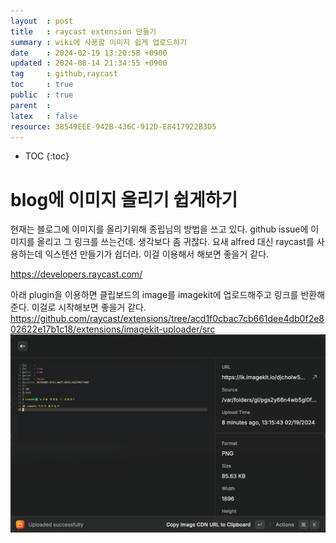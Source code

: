 ```yaml
---
layout  : post
title   : raycast extension 만들기
summary : wiki에 사용할 이미지 쉽게 업로드하기 
date    : 2024-02-19 13:20:58 +0900
updated : 2024-08-14 21:34:55 +0900
tag     : github,raycast
toc     : true
public  : true
parent  : 
latex   : false
resource: 38549EEE-942B-436C-912D-E8417922B3D5
---
```

* TOC
{:toc}

# blog에 이미지 올리기 쉽게하기 
현재는 블로그에 이미지를 올리기위해 종립님의 방법을 쓰고 있다. github issue에 이미지를 올리고 그 링크를 쓰는건데. 생각보다 좀 귀찮다.
요새 alfred 대신 raycast를 사용하는데 익스텐션 만들기가 쉽더라. 이걸 이용해서 해보면 좋을거 같다.

https://developers.raycast.com/

아래 plugin을 이용하면 클립보드의 image를 imagekit에 업로드해주고 링크를 반환해준다. 이걸로 시작해보면 좋을거 같다.
https://github.com/raycast/extensions/tree/acd1f0cbac7cb661dee4db0f2e802622e17b1c18/extensions/imagekit-uploader/src
![imagekit](/assets/images/WQiVuNhahf4a1yG_IF3H7X3u6fJl5gWBt4GH1hTQIgU.png)


